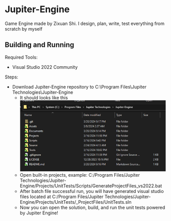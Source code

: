 # Jupiter-Engine
Game Engine made by Zixuan Shi. I design, plan, write, test everything from scratch by myself

## Building and Running
Required Tools:
- Visual Studio 2022 Community

Steps:
- Download Jupiter-Engine repository to C:\Program Files\Jupiter Technologies\Jupiter-Engine
  - It should looks like this ![alt text](Documents/ReadMe/image.png)
  - Open built-in projects, example: C:/Program Files/Jupiter Technologies/Jupiter-Engine/Projects/UnitTests/Scripts/GenerateProjectFiles_vs2022.bat
  - After batch file successful run, you will have generated visual studio files located at C:/Program Files/Jupiter Technologies/Jupiter-Engine/Projects/UnitTests/_ProjectFiles/UnitTests.sln
  - Now you can open the solution, build, and run the unit tests powered by Jupiter Engine!